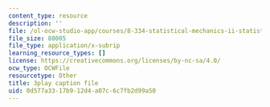 ```yaml
---
content_type: resource
description: ''
file: /ol-ocw-studio-app/courses/8-334-statistical-mechanics-ii-statistical-physics-of-fields-spring-2014/0d577a3317b912d4a07c6c7fb2d99a50_1_dMnMLbIok.srt
file_size: 88005
file_type: application/x-subrip
learning_resource_types: []
license: https://creativecommons.org/licenses/by-nc-sa/4.0/
ocw_type: OCWFile
resourcetype: Other
title: 3play caption file
uid: 0d577a33-17b9-12d4-a07c-6c7fb2d99a50
---
```

